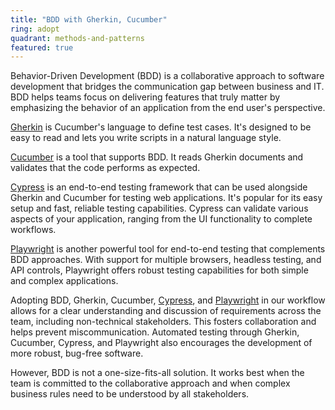 ```yaml
---
title: "BDD with Gherkin, Cucumber"
ring: adopt
quadrant: methods-and-patterns
featured: true
---
```


Behavior-Driven Development (BDD) is a collaborative approach to software development that bridges the communication gap between business and IT. BDD helps teams focus on delivering features that truly matter by emphasizing the behavior of an application from the end user's perspective.

[Gherkin](https://cucumber.io/docs/gherkin/) is Cucumber's language to define test cases. It's designed to be easy to read and lets you write scripts in a natural language style.

[Cucumber](https://cucumber.io/) is a tool that supports BDD. It reads Gherkin documents and validates that the code performs as expected.

[Cypress](/tools/cypress.html) is an end-to-end testing framework that can be used alongside Gherkin and Cucumber for testing web applications. It's popular for its easy setup and fast, reliable testing capabilities. Cypress can validate various aspects of your application, ranging from the UI functionality to complete workflows.

[Playwright](/tools/playwright.html) is another powerful tool for end-to-end testing that complements BDD approaches. With support for multiple browsers, headless testing, and API controls, Playwright offers robust testing capabilities for both simple and complex applications.

Adopting BDD, Gherkin, Cucumber, [Cypress](/tools/cypress.html), and [Playwright](/tools/playwright.html) in our workflow allows for a clear understanding and discussion of requirements across the team, including non-technical stakeholders. This fosters collaboration and helps prevent miscommunication. Automated testing through Gherkin, Cucumber, Cypress, and Playwright also encourages the development of more robust, bug-free software.

However, BDD is not a one-size-fits-all solution. It works best when the team is committed to the collaborative approach and when complex business rules need to be understood by all stakeholders.
